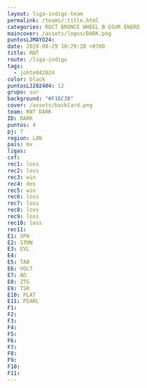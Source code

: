 ```yaml
---
layout: liga-indigo-team
permalink: /teams/:title.html
categories: ROCT BRONCE WHEEL B GSUR ENERO
maincover: /assets/logos/DARK.png
puntosLJMAYO24: 
date: 2020-08-29 10:29:20 +0700
title: RNT
route: /liga-indigo
tags:
  - johto042024
color: black
puntosLJ202404: 12
grupo: sur
background: "#F16C38"
cover: /assets/backCard.png
team: RNT DARK
ID: DARK
puntos: 4
pj: 7
region: LAN
pais: mx
ligas: 
cxf: 
rec1: loss
rec2: loss
rec3: win
rec4: des
rec5: win
rec6: loss
rec7: loss
rec8: loss
rec9: loss
rec10: loss
rec11: 
E1: SPH
E2: STMN
E3: EVL
E4: 
E5: TAD
E6: VOLT
E7: AD
E8: ZTG
E9: TSR
E10: PLAT
E11: PEARL
F1: 
F2: 
F3: 
F4: 
F5: 
F6: 
F7: 
F8: 
F9: 
F10: 
F11:
---
```

